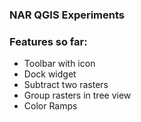 ### NAR QGIS Experiments

### Features so far:

* Toolbar with icon
* Dock widget
* Subtract two rasters
* Group rasters in tree view
* Color Ramps